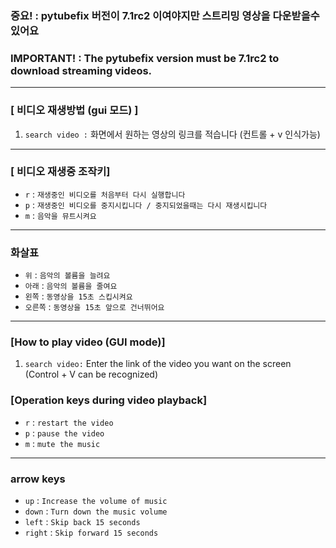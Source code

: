 ### 중요! : pytubefix 버전이 7.1rc2 이여야지만 스트리밍 영상을 다운받을수있어요
### IMPORTANT! : The pytubefix version must be 7.1rc2 to download streaming videos.
---
### [ 비디오 재생방법 (gui 모드) ]
  1. `search video :` 화면에서 원하는 영상의 링크를 적습니다 (컨트롤 + v 인식가능)
---
### [ 비디오 재생중 조작키]
- `r` : `재생중인 비디오를 처음부터 다시 실행합니다`
- `p` : `재생중인 비디오를 중지시킵니다 / 중지되었을때는 다시 재생시킵니다`
- `m` : `음악을 뮤트시켜요`
---
### 화살표
- `위` : `음악의 볼륨을 늘려요`
- `아래` : `음악의 볼륨을 줄여요`
- `왼쪽` : `동영상을 15초 스킵시켜요`
- `오른쪽` : `동영상을 15초 앞으로 건너뛰어요`

---

### [How to play video (GUI mode)]
 1. `search video:` Enter the link of the video you want on the screen (Control + V can be recognized)
### [Operation keys during video playback]
- `r` : `restart the video`
- `p` : `pause the video`
- `m` : `mute the music`

---
### arrow keys
- `up` : `Increase the volume of music`
- `down` : `Turn down the music volume`
- `left` : `Skip back 15 seconds`
- `right` : `Skip forward 15 seconds`